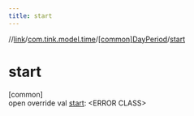 ```yaml
---
title: start
---
```

//[link](../../../index.html)/[com.tink.model.time](../index.html)/[[common]DayPeriod](index.html)/[start](start.html)



# start



[common]\
open override val [start](start.html): &lt;ERROR CLASS&gt;





